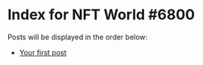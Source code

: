 # Index for NFT World #6800
Posts will be displayed in the order below:

- [Your first post](./001-first.md)


